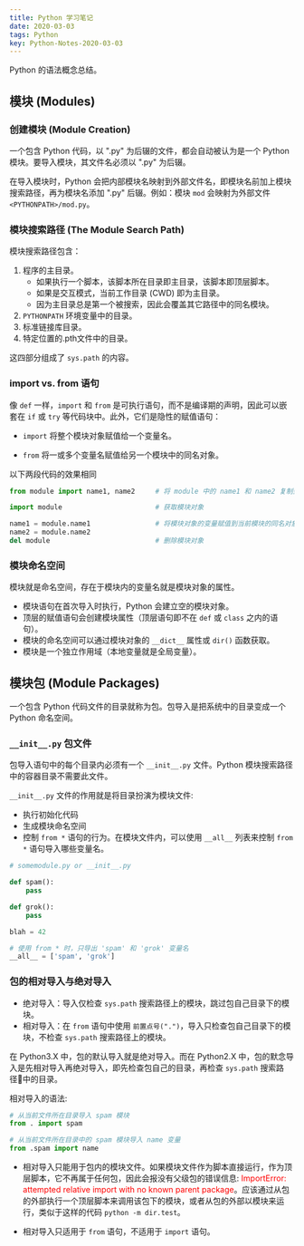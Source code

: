 ```yaml
---
title: Python 学习笔记
date: 2020-03-03
tags: Python
key: Python-Notes-2020-03-03
---
```


Python 的语法概念总结。

<!--more-->

## 模块 (Modules)

### 创建模块 (Module Creation)

一个包含 Python 代码，以 ".py" 为后辍的文件，都会自动被认为是一个 Python 模块。要导入模块，其文件名必须以 ".py" 为后辍。

在导入模块时，Python 会把内部模块名映射到外部文件名，即模块名前加上模块搜索路径，再为模块名添加 ".py" 后辍。例如：模块 `mod` 会映射为外部文件 `<PYTHONPATH>/mod.py`。

### 模块搜索路径 (The Module Search Path)

模块搜索路径包含：

1. 程序的主目录。  
   - 如果执行一个脚本，该脚本所在目录即主目录，该脚本即顶层脚本。
   - 如果是交互模式，当前工作目录 (CWD) 即为主目录。  
   - 因为主目录总是第一个被搜索，因此会覆盖其它路径中的同名模块。
2. `PYTHONPATH` 环境变量中的目录。
3. 标准链接库目录。
4. 特定位置的.pth文件中的目录。

这四部分组成了 `sys.path` 的内容。

### import vs. from 语句

像 `def` 一样，`import` 和 `from` 是可执行语句，而不是编译期的声明，因此可以嵌套在 `if` 或 `try` 等代码块中。此外，它们是隐性的赋值语句：

- `import` 将整个模块对象赋值给一个变量名。

- `from` 将一或多个变量名赋值给另一个模块中的同名对象。

以下两段代码的效果相同

```python
from module import name1, name2     # 将 module 中的 name1 和 name2 复制到当前模块的同名对象
```

```python
import module                       # 获取模块对象

name1 = module.name1                # 将模块对象的变量赋值到当前模块的同名对象
name2 = module.name2
del module                          # 删除模块对象
```

### 模块命名空间

模块就是命名空间，存在于模块内的变量名就是模块对象的属性。

- 模块语句在首次导入时执行，Python 会建立空的模块对象。
- 顶层的赋值语句会创建模块属性（顶层语句即不在 `def` 或 `class` 之内的语句）。
- 模块的命名空间可以通过模块对象的 `__dict__` 属性或 `dir()` 函数获取。
- 模块是一个独立作用域（本地变量就是全局变量）。

## 模块包 (Module Packages)

一个包含 Python 代码文件的目录就称为包。包导入是把系统中的目录变成一个 Python 命名空间。

### `__init__.py` 包文件

包导入语句中的每个目录内必须有一个 `__init__.py` 文件。Python 模块搜索路径中的容器目录不需要此文件。

`__init__.py` 文件的作用就是将目录扮演为模块文件:

- 执行初始化代码
- 生成模块命名空间
- 控制 `from *` 语句的行为。在模块文件内，可以使用 `__all__` 列表来控制 `from *` 语句导入哪些变量名。

```python
# somemodule.py or __init__.py

def spam():
    pass

def grok():
    pass

blah = 42

# 使用 from * 时，只导出 'spam' 和 'grok' 变量名
__all__ = ['spam', 'grok']
```

### 包的相对导入与绝对导入

- 绝对导入：导入仅检查 `sys.path` 搜索路径上的模块，跳过包自己目录下的模块。
- 相对导入：在 `from` 语句中使用 `前置点号(".")`，导入只检查包自己目录下的模块，不检查 `sys.path` 搜索路径上的模块。

在 Python3.X 中，包的默认导入就是绝对导入。而在 Python2.X 中，包的默念导入是先相对导入再绝对导入，即先检查包自己的目录，再检查 `sys.path` 搜索路径中的目录。

相对导入的语法:

```python
# 从当前文件所在目录导入 spam 模块
from . import spam

# 从当前文件所在目录中的 spam 模块导入 name 变量
from .spam import name
```

- 相对导入只能用于包内的模块文件。如果模块文件作为脚本直接运行，作为顶层脚本，它不再属于任何包，因此会报没有父级包的错误信息: <span style="color:red">ImportError: attempted relative import with no known parent package</span>。应该通过从包的外部执行一个顶层脚本来调用该包下的模块，或者从包的外部以模块来运行，类似于这样的代码 `python -m dir.test`。

- 相对导入只适用于 `from` 语句，不适用于 `import` 语句。